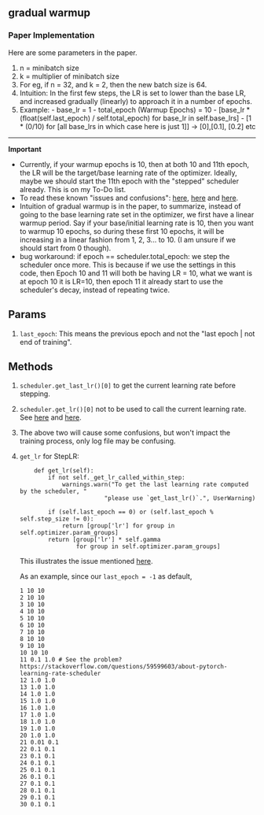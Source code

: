 ## gradual warmup 

### Paper Implementation

Here are some parameters in the paper.

1. n = minibatch size
2. k = multiplier of minibatch size
3. For eg, if n = 32, and k = 2, then the new batch size is 64.
4. Intuition: In the first few steps, the LR is set to lower than the base LR, and increased gradually (linearly) to approach it
in a number of epochs.
5. Example:
           - base_lr = 1
           - total_epoch (Warmup Epochs) = 10
           - [base_lr * (float(self.last_epoch) / self.total_epoch) for base_lr in self.base_lrs]
           - [1 * (0/10) for [all base_lrs in which case here is just 1]] -> [0],[0.1], [0.2] etc
---

**Important**

- Currently, if your warmup epochs is 10, then at both 10 and 11th epoch, the LR will be the target/base learning rate of the optimizer. Ideally, maybe we should start the 11th epoch with the "stepped" scheduler already. This is on my To-Do list.
- To read these known "issues and confusions": [here](https://discuss.pytorch.org/t/get-current-lr-of-optimizer-with-adaptive-lr/24851/5), [here](https://github.com/pytorch/pytorch/pull/26423) and [here](https://github.com/pytorch/pytorch/issues/22107).
- Intuition of gradual warmup is in the paper, to summarize, instead of going to the base learning rate set in the optimizer, we first have a linear warmup period. Say if your base/initial learning rate is 10, then you want to warmup 10 epochs, so during these first 10 epochs, it will be increasing in a linear fashion from 1, 2, 3... to 10. (I am unsure if we should start from 0 though).
- bug workaround: if epoch == scheduler.total_epoch: we step the scheduler once more. This is because if we use the settings in this code, then Epoch 10 and 11 will both be having LR = 10, what we want is at epoch 10 it is LR=10, then epoch 11 it already start to use the scheduler's decay, instead of repeating twice.

## Params

1. `last_epoch`: This means the previous epoch and not the "last epoch | not end of training".

## Methods

1. `scheduler.get_last_lr()[0]` to get the current learning rate before stepping.
2. `scheduler.get_lr()[0]` not to be used to call the current learning rate. See [here](https://github.com/pytorch/pytorch/pull/26423) and [here](https://github.com/pytorch/pytorch/issues/22107).
3. The above two will cause some confusions, but won't impact the training process, only log file may be confusing.

4. `get_lr` for StepLR:
    ```
        def get_lr(self):
            if not self._get_lr_called_within_step:
                warnings.warn("To get the last learning rate computed by the scheduler, "
                            "please use `get_last_lr()`.", UserWarning)

            if (self.last_epoch == 0) or (self.last_epoch % self.step_size != 0):
                return [group['lr'] for group in self.optimizer.param_groups]
            return [group['lr'] * self.gamma
                    for group in self.optimizer.param_groups]
    ```

    This illustrates the issue mentioned [here](https://stackoverflow.com/questions/59599603/about-pytorch-learning-rate-scheduler).

    As an example, since our `last_epoch = -1` as default, 
    
    ```
    1 10 10
    2 10 10
    3 10 10
    4 10 10
    5 10 10
    6 10 10
    7 10 10
    8 10 10
    9 10 10
    10 10 10
    11 0.1 1.0 # See the problem? https://stackoverflow.com/questions/59599603/about-pytorch-learning-rate-scheduler
    12 1.0 1.0
    13 1.0 1.0
    14 1.0 1.0
    15 1.0 1.0
    16 1.0 1.0
    17 1.0 1.0
    18 1.0 1.0
    19 1.0 1.0
    20 1.0 1.0
    21 0.01 0.1 
    22 0.1 0.1
    23 0.1 0.1
    24 0.1 0.1
    25 0.1 0.1
    26 0.1 0.1
    27 0.1 0.1
    28 0.1 0.1
    29 0.1 0.1
    30 0.1 0.1
    ```
